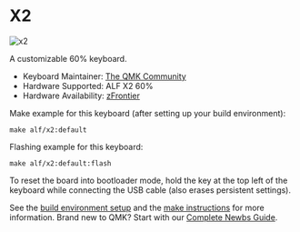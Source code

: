 # X2

![x2](https://cdn.shopify.com/s/files/1/1674/0405/products/1_088c2862-1f68-4fdd-a346-965208c3a3de_1024x1024.png?v=1511296076)

A customizable 60% keyboard.

* Keyboard Maintainer: [The QMK Community](https://github.com/qmk)
* Hardware Supported: ALF X2 60%
* Hardware Availability: [zFrontier](https://en.zfrontier.com/products/group-buy-alf-x2-60)

Make example for this keyboard (after setting up your build environment):

    make alf/x2:default

Flashing example for this keyboard:

    make alf/x2:default:flash

To reset the board into bootloader mode, hold the key at the top left of the keyboard while connecting the USB cable (also erases persistent settings).

See the [build environment setup](https://docs.qmk.fm/#/getting_started_build_tools) and the [make instructions](https://docs.qmk.fm/#/getting_started_make_guide) for more information. Brand new to QMK? Start with our [Complete Newbs Guide](https://docs.qmk.fm/#/newbs).
